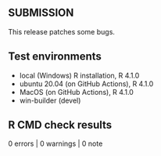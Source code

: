 ## SUBMISSION

This release patches some bugs. 

## Test environments
* local (Windows) R installation, R 4.1.0
* ubuntu 20.04 (on GitHub Actions), R 4.1.0
* MacOS (on GitHub Actions), R 4.1.0
* win-builder (devel)

## R CMD check results

0 errors | 0 warnings | 0 note
